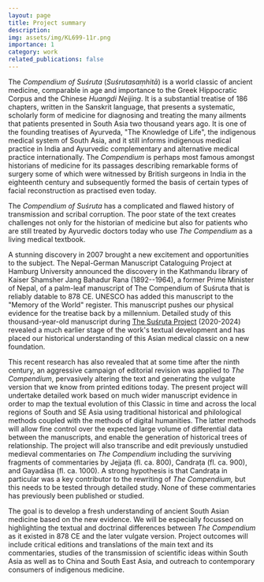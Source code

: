 ```yaml
---
layout: page
title: Project summary
description: 
img: assets/img/KL699-11r.png
importance: 1
category: work
related_publications: false
---
```

The *Compendium of Suśruta* (*Suśrutasaṃhitā*) is a world classic of ancient 
medicine, comparable in age and importance to the Greek Hippocratic Corpus and 
the Chinese *Huangdi Neijing*. It is a substantial treatise of 186 chapters, written in the Sanskrit 
language, that presents a systematic, scholarly form of medicine for diagnosing 
and treating the many ailments that patients presented in South Asia two 
thousand years ago. It is one of the founding treatises of Ayurveda, "The Knowledge of Life", the 
indigenous medical system of South Asia, and it still informs indigenous 
medical practice in India and Ayurvedic complementary and alternative 
medical practice internationally. The *Compendium* is perhaps most famous 
amongst historians of medicine for its passages describing remarkable forms 
of surgery some of which were witnessed by British surgeons in India in the 
eighteenth century and subsequently formed the basis of certain types of 
facial reconstruction as practised even today.

The *Compendium of Suśruta* has a complicated and flawed history of 
transmission and scribal corruption. The poor state of the text creates 
challenges not only for the historian of medicine but also for patients who are 
still treated by Ayurvedic doctors today who use *The Compendium* as a living 
medical textbook.

A stunning discovery in 2007 brought a new excitement and opportunities to 
the subject. The Nepal-German Manuscript Cataloguing Project at Hamburg 
University announced the discovery in the Kathmandu library of Kaiser 
Shamsher Jang Bahadur Rana (1892--1964), a former Prime Minister of Nepal, 
of a palm-leaf manuscript of The Compendium of Suśruta that is reliably 
datable to 878 CE. UNESCO has added this manuscript to the "Memory of the 
World" register. This manuscript pushes our physical evidence for the treatise 
back by a millennium. Detailed study of this thousand-year-old manuscript 
during [The Suśruta Project](http://sushrutaproject.org) (2020-2024) revealed a much earlier stage of the work's 
textual development and has placed our historical understanding of this Asian 
medical classic on a new foundation. 

This recent research has also revealed that at some time after the ninth 
century, an aggressive campaign of editorial revision was applied to *The* 
*Compendium*, pervasively altering the text and generating the vulgate 
version that we know from printed editions today.  The present project will 
undertake detailed work based on much wider manuscript evidence in order 
to map the textual evolution of this Classic in time and across the local 
regions of South and SE Asia using traditional historical and philological 
methods coupled with the methods of digital humanities. The 
latter methods will allow fine control over the expected large volume of 
differential data between the manuscripts, and enable the generation of 
historical trees of relationship. The project will also transcribe and edit 
previously unstudied medieval commentaries on *The Compendium* including 
the surviving fragments of commentaries by Jejjaṭa (fl. ca. 800), Candraṭa (fl. 
ca. 900), and Gayadāsa (fl. ca. 1000).  A strong hypothesis is that Candraṭa in 
particular was a key contributor to the rewriting of *The Compendium,* but this 
needs to be tested through detailed study.  None of these commentaries has 
previously been published or studied.

The goal is to develop a fresh understanding of ancient South Asian medicine 
based on the new evidence. We will be especially focussed on highlighting 
the textual and doctrinal differences between *The Compendium* as it existed 
in 878 CE and the later vulgate version. Project outcomes will include critical 
editions and translations of the main text and its commentaries, studies of 
the transmission of scientific ideas within South Asia as well as to China and 
South East Asia, and outreach to contemporary consumers of indigenous 
medicine.
